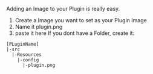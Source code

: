 Adding an Image to your Plugin is really easy.

1. Create a Image you want to set as your Plugin Image
2. Name it plugin.png
3. paste it here If you dont have a Folder, create it:
```
[PLuginName]
|-src
  |-Resources
    |-config
      |-plugin.png
```
